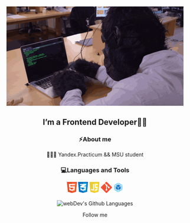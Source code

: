 <p align="center">
  <a href="https://t.me/destren1">
    <img src="./src/monkey.gif" alt="Описание изображения" />
  </a>
</p>

<h2 align="center">I’m a Frontend Developer👨‍💻</h2>

<h3 align="center"> ⚡About me </h3>
<p align="center"> 👨🏻‍🎓 Yandex.Practicum && MSU student </p>

<h3 align="center" > 💻Languages and Tools </h3> 

<div align="center">
<a  href="https://html.com" target="_blank"><img src="./src/html5_icon.png" alt="HTML5" height = 30></a>
<a  href="https://www.w3.org/Style/CSS/Overview.en.html" target="_blank"><img src="./src/css3_icon.png" alt="CSS3" height = 30></a>
<a  href="https://www.javascript.com" target="_blank"><img src="./src/js_icon.png" alt="JavaScript" height = 30></a>
<a  href="https://git-scm.com" target="_blank"><img src="./src/git_icon.png" alt="git" height = 30></a>
<a  href="https://webpack.js.org" target="_blank"><img src="./src/webpack_icon.png" alt="webpack" height = 30></a>
</div>
<br>

<div align="center">
      <img height="195px" alt="webDev's Github Languages" src="https://github-readme-stats-sigma-five.vercel.app/api/top-langs/?username=destren1&layout=compact&theme=vision-friendly-dark" />
</div>

<p align="center" > Follow me </p>
